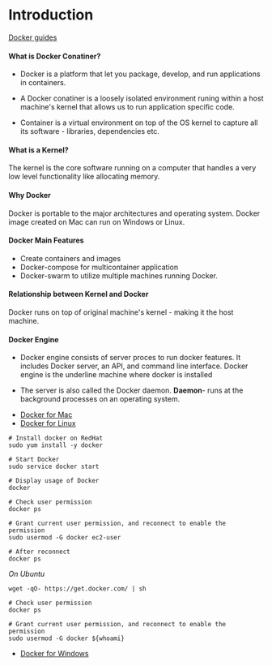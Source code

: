 # Introduction

[Docker guides](https://github.com/15Dkatz/docker-guides)

#### What is Docker Conatiner?
- Docker is a platform that let you package, develop, and run applications in containers.
- A Docker conatiner is a loosely isolated environment runing within a host machine's kernel that allows us to run application specific code.

- Container is a virtual environment on top of the OS kernel to capture all its software - libraries, dependencies etc.

#### What is a Kernel? 

The kernel is the core software running on a computer that handles a very low level functionality like allocating memory.

#### Why Docker
Docker is portable to the major architectures and operating system. Docker image created on Mac can run on Windows or Linux.

#### Docker Main Features
- Create containers and images
- Docker-compose for multicontainer application
- Docker-swarm to utilize multiple machines running Docker.

#### Relationship between Kernel and Docker

Docker runs on top of original machine's kernel  - making it the host machine.

#### Docker Engine 
- Docker engine consists of server proces to run docker features. It includes Docker server, an API, and command line interface.  Docker engine is the underline machine where docker is installed

- The server is also called the Docker daemon. **Daemon**- runs at the background processes on an operating system.

* [Docker for Mac](https://docs.docker.com/desktop/mac/install/)
* [Docker for Linux](https://docs.docker.com/desktop/linux/)
```
# Install docker on RedHat
sudo yum install -y docker

# Start Docker
sudo service docker start

# Display usage of Docker
docker

# Check user permission
docker ps

# Grant current user permission, and reconnect to enable the permission
sudo usermod -G docker ec2-user

# After reconnect
docker ps

```

_On Ubuntu_

```
wget -qO- https://get.docker.com/ | sh

# Check user permission
docker ps

# Grant current user permission, and reconnect to enable the permission
sudo usermod -G docker ${whoami}
```

* [Docker for Windows](https://docs.docker.com/desktop/windows/install/)